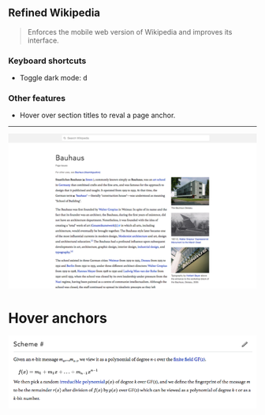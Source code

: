 ## Refined Wikipedia

> Enforces the mobile web version of Wikipedia and improves its interface.

### Keyboard shortcuts


- Toggle dark mode: <kbd>d</kbd>


### Other features

- Hover over section titles to reval a page anchor.

---

![](refined.png)

# Hover anchors

![](anchor.png)
